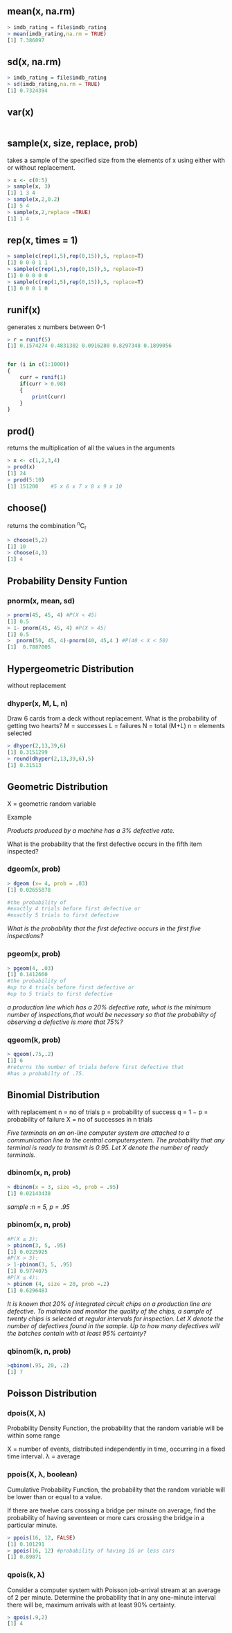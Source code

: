 ## mean(x, na.rm)
```R
> imdb_rating = file$imdb_rating
> mean(imdb_rating,na.rm = TRUE)
[1] 7.386097
```

## sd(x, na.rm)
```R
> imdb_rating = file$imdb_rating
> sd(imdb_rating,na.rm = TRUE)
[1] 0.7324394
```

## var(x)
```R

```
## sample(x, size, replace, prob)
takes a sample of the specified size from the elements of x using either with or without replacement.

```R
> x <- c(0:5)
> sample(x, 3)
[1] 1 3 4
> sample(x,2,0.2)
[1] 5 4
> sample(x,2,replace =TRUE)
[1] 1 4
```
## rep(x, times = 1)
```R
> sample(c(rep(1,5),rep(0,15)),5, replace=T)
[1] 0 0 0 1 1
> sample(c(rep(1,5),rep(0,15)),5, replace=T)
[1] 0 0 0 0 0
> sample(c(rep(1,5),rep(0,15)),5, replace=T)
[1] 0 0 0 1 0

```
## runif(x)

generates x numbers between 0-1
```R
> r = runif(5)
[1] 0.1574274 0.4831302 0.0916280 0.8297348 0.1899056


for (i in c(1:1000))
{
	curr = runif(1) 
	if(curr > 0.98)
	{
		print(curr)
	}
}
```

## prod()

returns the multiplication of all the values in the arguments
```R
> x <- c(1,2,3,4)
> prod(x)
[1] 24
> prod(5:10)
[1] 151200    #5 x 6 x 7 x 8 x 9 x 10
```

## choose()

returns the combination <sup>n</sup>C<sub>r</sub>
```R
> choose(5,2)
[1] 10
> choose(4,3)
[1] 4
```

## Probability Density Funtion
### pnorm(x, mean, sd)
```R
> pnorm(45, 45, 4) #P(X < 45)
[1] 0.5
> 1- pnorm(45, 45, 4) #P(X > 45)
[1] 0.5
>  pnorm(50, 45, 4)-pnorm(40, 45,4 ) #P(40 < X < 50)
[1]  0.7887005
```
## Hypergeometric Distribution
without replacement
### dhyper(x, M, L, n)


Draw 6 cards from a deck without replacement. What is the probability of getting two hearts?
M = successes
L = failures
N = total (M+L)
n = elements selected

```R
> dhyper(2,13,39,6)
[1] 0.3151299
> round(dhyper(2,13,39,6),5)
[1] 0.31513


```

## Geometric Distribution

X = geometric random variable

Example

_Products produced by a machine has a 3% defective rate._

What is the probability that the first defective occurs in the fifth item inspected?
### dgeom(x, prob)
```R
> dgeom (x= 4, prob = .03)
[1] 0.02655878

#the probability of
#exactly 4 trials before first defective or
#exactly 5 trials to first defective
```
_What is the probability that the first defective occurs in the first five inspections?_
### pgeom(x, prob)
```R
> pgeom(4, .03)
[1] 0.1412660
#the probability of
#up to 4 trials before first defective or
#up to 5 trials to first defective
```
_a production line which has a 20% defective rate, what is the minimum number of inspections,that would be necessary so that the probability of observing a defective is more that 75%?_
### qgeom(k, prob)
```R
> qgeom(.75,.2)
[1] 6
#returns the number of trials before first defective that
#has a probabilty of .75.
```
## Binomial Distribution
with replacement
n = no of trials
p = probability of success
q = 1 − p = probability of failure
X = no of successes in n trials


_Five terminals on an on-line computer system are attached to a communication line to the central computersystem. The probability that any terminal is ready to transmit is 0.95. Let X denote the number of ready terminals._

### dbinom(x, n, prob)
```R
> dbinom(x = 3, size =5, prob = .95)
[1] 0.02143438
```
_sample :n = 5, p = .95_
### pbinom(x, n, prob)
```R
#P(X ≤ 3):
> pbinom(3, 5, .95)
[1] 0.0225925
#P(X > 3):
> 1-pbinom(3, 5, .95)
[1] 0.9774075
#P(X ≤ 4):
> pbinom (4, size = 20, prob =.2)
[1] 0.6296483
```
_It is known that 20% of integrated circuit chips on a production line are defective. To maintain and monitor the quality of the chips, a sample of twenty chips is selected at regular intervals for inspection. Let X denote the number of defectives found in the sample._
_Up to how many defectives will the batches contain with at least 95% certainty?_
### qbinom(k, n, prob)
```R
>qbinom(.95, 20, .2)
[1] 7

```
## Poisson Distribution

### dpois(X, λ)
Probability Density Function, the probability that the random variable will be within some range

X = number of events, distributed independently in time, occurring in a fixed time interval.
λ = average



### ppois(X, λ, boolean)
Cumulative Probability Function, the probability that the random variable will be lower than or equal to a value.

If there are twelve cars crossing a bridge per minute on average, find the probability of having seventeen or more cars crossing the bridge in a particular minute.

```R
> ppois(16, 12, FALSE)
[1] 0.101291
> ppois(16, 12) #probability of having 16 or less cars
[1] 0.89871
```

### qpois(k, λ)

Consider a computer system with Poisson job-arrival stream at an average of 2 per minute. Determine the probability that in any one-minute interval there will be, maximum arrivals with at least 90% certainty.

```R
> qpois(.9,2)
[1] 4
```
